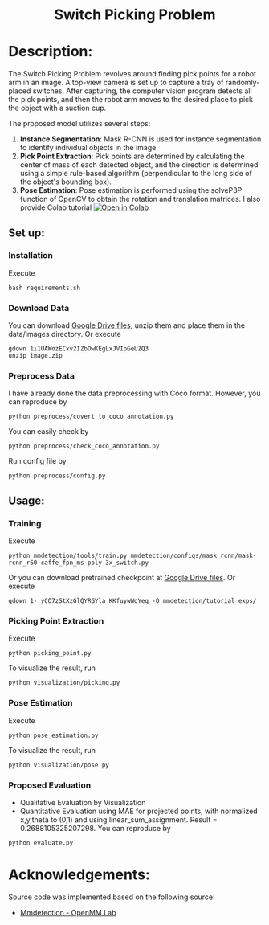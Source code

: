 <h1 align="center">
  Switch Picking Problem
</h1>

# Description:
The Switch Picking Problem revolves around finding pick points for a robot arm in an image. A top-view camera is set up to capture a tray of randomly-placed switches. After capturing, the computer vision program detects all the pick points, and then the robot arm moves to the desired place to pick the object with a suction cup. 

The proposed model utilizes several steps:
1. **Instance Segmentation**: Mask R-CNN is used for instance segmentation to identify individual objects in the image.
2. **Pick Point Extraction**: Pick points are determined by calculating the center of mass of each detected object, and the direction is determined using a simple rule-based algorithm (perpendicular to the long side of the object's bounding box).
3. **Pose Estimation**: Pose estimation is performed using the solveP3P function of OpenCV to obtain the rotation and translation matrices.
I also provide Colab tutorial [![Open in Colab](https://colab.research.google.com/assets/colab-badge.svg)](https://colab.research.google.com/drive/13E2_Rf_l4epgM6soDWsfcKHJEh05rt2i?usp=sharing) 

## Set up:
### Installation
Execute
```
bash requirements.sh
```
### Download Data
You can download [Google Drive files](https://drive.google.com/file/d/1i1UAWozECxv2IZbOwKEgLxJVIpGeUZQ3), unzip them and place them in the data/images directory. Or execute
```
gdown 1i1UAWozECxv2IZbOwKEgLxJVIpGeUZQ3
unzip image.zip
```

### Preprocess Data
I have already done the data preprocessing with Coco format. However, you can reproduce by
```
python preprocess/covert_to_coco_annotation.py
```
You can easily check by
```
python preprocess/check_coco_annotation.py
```
Run config file by
```
python preprocess/config.py
```
## Usage:
### Training
Execute
```
python mmdetection/tools/train.py mmdetection/configs/mask_rcnn/mask-rcnn_r50-caffe_fpn_ms-poly-3x_switch.py
```
Or you can download pretrained checkpoint at [Google Drive files](https://drive.google.com/file/d/1-_yCO7zStXzGlQYRGYla_KKfuywWqYeg/view?usp=sharing). Or execute
```
gdown 1-_yCO7zStXzGlQYRGYla_KKfuywWqYeg -O mmdetection/tutorial_exps/
```
### Picking Point Extraction
Execute
```
python picking_point.py
```
To visualize the result, run
```
python visualization/picking.py
```
### Pose Estimation 
Execute
```
python pose_estimation.py
```
To visualize the result, run
```
python visualization/pose.py
```
### Proposed Evaluation
- Qualitative Evaluation by Visualization
- Quantitative Evaluation using MAE for projected points, with normalized x,y,theta to (0,1) and using linear_sum_assignment. Result = 0.2688105325207298. You can reproduce by 
```
python evaluate.py
```
# Acknowledgements:
Source code was implemented based on the following source:
- [Mmdetection - OpenMM Lab](https://github.com/open-mmlab/mmdetection)
